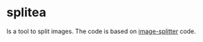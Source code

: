 # splitea

Is a tool to split images. The code is based on [image-splitter](https://github.com/achimoraites/image-splitter) code.
